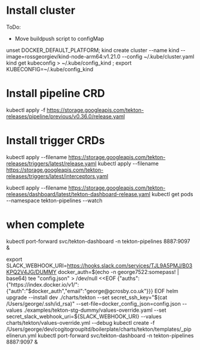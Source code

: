 # Install cluster

ToDo:
- Move buildpush script to configMap

unset DOCKER_DEFAULT_PLATFORM; kind create cluster --name kind --image=rossgeorgiev/kind-node-arm64:v1.21.0 --config ~/.kube/cluster.yaml
kind get kubeconfig > ~/.kube/config_kind ;
export KUBECONFIG=~/.kube/config_kind

# Install pipeline CRD
kubectl apply -f https://storage.googleapis.com/tekton-releases/pipeline/previous/v0.36.0/release.yaml
# Install trigger CRDs
kubectl apply --filename https://storage.googleapis.com/tekton-releases/triggers/latest/release.yaml
kubectl apply --filename https://storage.googleapis.com/tekton-releases/triggers/latest/interceptors.yaml

kubectl apply --filename https://storage.googleapis.com/tekton-releases/dashboard/latest/tekton-dashboard-release.yaml
kubectl get pods --namespace tekton-pipelines --watch

# when complete
kubectl port-forward svc/tekton-dashboard -n tekton-pipelines 8887:9097 &


export SLACK_WEBHOOK_URI=https://hooks.slack.com/services/TJL9A5PMJ/B03KPQ2V4JG/DUMMY
docker_auth=$(echo -n george7522:somepass! | base64)
tee "config.json" > /dev/null <<EOF
{"auths":{"https://index.docker.io/v1/":{"auth":"$docker_auth","email":"george@gcrosby.co.uk"}}}
EOF
helm upgrade --install dev ./charts/tekton --set secret_ssh_key="$(cat /Users/george/.ssh/id_rsa)" --set-file=docker_config_json=config.json --values ./examples/tekton-stg-dummy/values-override.yaml --set secret_slack_webhook_uri=${SLACK_WEBHOOK_URI} --values charts/tekton/values-override.yml --debug
kubectl create -f /Users/george/dev/cogitogroupltd/boilerplate/charts/tekton/templates/_pipelinerun.yml 
kubectl port-forward svc/tekton-dashboard -n tekton-pipelines 8887:9097 &